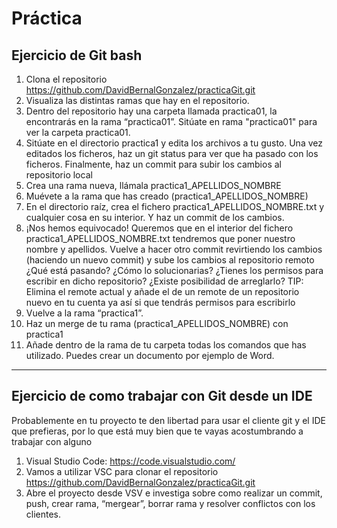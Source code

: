 # Práctica
## Ejercicio de Git bash
1. Clona el repositorio https://github.com/DavidBernalGonzalez/practicaGit.git
2. Visualiza las distintas ramas que hay en el repositorio.
3. Dentro del repositorio hay una carpeta llamada practica01, la encontrarás en la rama “practica01”. Sitúate en rama "practica01" para ver la carpeta practica01.
4. Sitúate en el directorio practica1 y edita los archivos a tu gusto. Una vez editados los ficheros, haz un git status para ver que ha pasado con los ficheros. Finalmente, haz un commit para subir los cambios al repositorio local
5. Crea una rama nueva, llámala practica1_APELLIDOS_NOMBRE
6. Muévete a la rama que has creado (practica1_APELLIDOS_NOMBRE)
7. En el directorio raíz, crea el fichero practica1_APELLIDOS_NOMBRE.txt y cualquier cosa en su interior. Y haz un commit de los cambios.
8. ¡Nos hemos equivocado! Queremos que en el interior del fichero practica1_APELLIDOS_NOMBRE.txt tendremos que poner nuestro nombre y apellidos. Vuelve a hacer otro commit revirtiendo los cambios (haciendo un nuevo commit) y sube los cambios al repositorio remoto ¿Qué está pasando? ¿Cómo lo solucionarias? ¿Tienes los permisos para escribir en dicho repositorio? ¿Existe posibilidad de arreglarlo? 
    TIP: Elimina el remote actual y añade el de un remote de un repositorio nuevo en tu cuenta ya así si que tendrás permisos para escribirlo
10. Vuelve a la rama “practica1”.
11. Haz un merge de tu rama (practica1_APELLIDOS_NOMBRE) con practica1
12. Añade dentro de la rama de tu carpeta todas los comandos que has utilizado. Puedes crear un documento por ejemplo de Word.
---
## Ejercicio de como trabajar con Git desde un IDE
Probablemente en tu proyecto te den libertad para usar el cliente git y el IDE que prefieras, por lo que está muy bien que te vayas acostumbrando a trabajar con alguno

1. Visual Studio Code: https://code.visualstudio.com/
2. Vamos a utilizar VSC para clonar el repositorio https://github.com/DavidBernalGonzalez/practicaGit.git
3. Abre el proyecto desde VSV e investiga sobre como realizar un commit, push, crear rama, “mergear”, borrar rama y resolver conflictos con los clientes.
